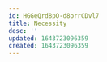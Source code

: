 ```yaml
---
id: HGGeQrd8pO-d8orrCDvl7
title: Necessity
desc: ''
updated: 1643723096359
created: 1643723096359
---
```



